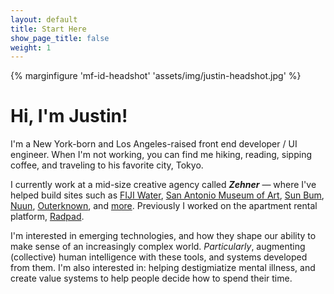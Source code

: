 ```yaml
---
layout: default
title: Start Here
show_page_title: false
weight: 1
---
```


{% marginfigure 'mf-id-headshot' 'assets/img/justin-headshot.jpg' %}

# Hi, I'm Justin!

<!-- About Me -->
I'm a New York-born and Los Angeles-raised front end developer / UI engineer. When I'm not working, you can find me hiking, reading, sipping coffee, and traveling to his favorite city, Tokyo.


<!-- My Work -->
I currently work at a mid-size creative agency called **_Zehner_** — where I've helped build sites such as [FIJI Water](https://www.fijiwater.com), [San Antonio Museum of Art](https://www.samuseum.org/), [Sun Bum](https://www.trustthebum.com/), [Nuun](https://nuunlife.com/), [Outerknown](https://www.outerknown.com/), and [more](https://www.zehnergroup.com/work). Previously I worked on the apartment rental platform, [Radpad](https://www.onradpad.com/).

<!-- {% maincolumn 'assets/img/projects-quilt.png' '' %} -->

<!-- My Interests -->
I'm interested in emerging technologies, and how they shape our ability to make sense of an increasingly complex world. *Particularly*, augmenting (collective) human intelligence with these tools, and systems developed from them. <!-- The internet as a medium fascinates me — its limitless potential to share ideas and knowledge, and its  --> I'm also interested in: helping destigmiatize mental illness, and create value systems to help people decide how to spend their time.